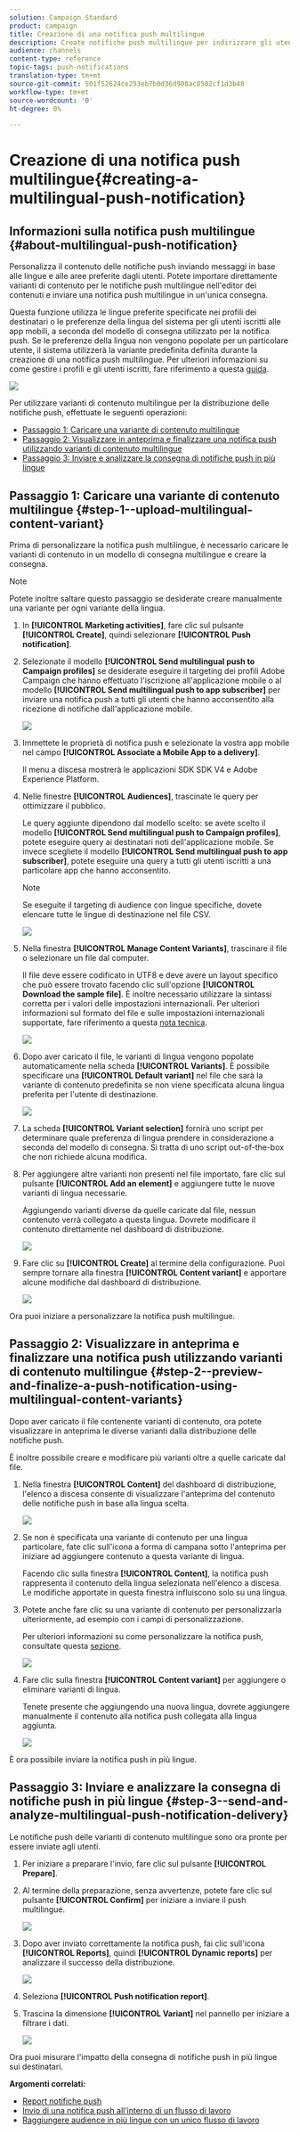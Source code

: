 ```yaml
---
solution: Campaign Standard
product: campaign
title: Creazione di una notifica push multilingue
description: Create notifiche push multilingue per indirizzare gli utenti nelle rispettive lingue e aree geografiche preferite.
audience: channels
content-type: reference
topic-tags: push-notifications
translation-type: tm+mt
source-git-commit: 501f52624ce253eb7b0d36d908ac8502cf1d3b48
workflow-type: tm+mt
source-wordcount: '0'
ht-degree: 0%

---
```



# Creazione di una notifica push multilingue{#creating-a-multilingual-push-notification}

## Informazioni sulla notifica push multilingue {#about-multilingual-push-notification}

Personalizza il contenuto delle notifiche push inviando messaggi in base alle lingue e alle aree preferite dagli utenti. Potete importare direttamente varianti di contenuto per le notifiche push multilingue nell&#39;editor dei contenuti e inviare una notifica push multilingue in un&#39;unica consegna.

Questa funzione utilizza le lingue preferite specificate nei profili dei destinatari o le preferenze della lingua del sistema per gli utenti iscritti alle app mobili, a seconda del modello di consegna utilizzato per la notifica push. Se le preferenze della lingua non vengono popolate per un particolare utente, il sistema utilizzerà la variante predefinita definita durante la creazione di una notifica push multilingue. Per ulteriori informazioni su come gestire i profili e gli utenti iscritti, fare riferimento a questa [guida](../../audiences/using/get-started-profiles-and-audiences.md).

![](assets/multivariant_push_1.png)

Per utilizzare varianti di contenuto multilingue per la distribuzione delle notifiche push, effettuate le seguenti operazioni:

* [Passaggio 1: Caricare una variante di contenuto multilingue](#step-1--upload-multilingual-content-variant)
* [Passaggio 2: Visualizzare in anteprima e finalizzare una notifica push utilizzando varianti di contenuto multilingue](#step-2--preview-and-finalize-a-push-notification-using-multilingual-content-variants)
* [Passaggio 3: Inviare e analizzare la consegna di notifiche push in più lingue](#step-3--send-and-analyze-multilingual-push-notification-delivery)

## Passaggio 1: Caricare una variante di contenuto multilingue {#step-1--upload-multilingual-content-variant}

Prima di personalizzare la notifica push multilingue, è necessario caricare le varianti di contenuto in un modello di consegna multilingue e creare la consegna.

>[!NOTE]
>
>Potete inoltre saltare questo passaggio se desiderate creare manualmente una variante per ogni variante della lingua.

1. In **[!UICONTROL Marketing activities]**, fare clic sul pulsante **[!UICONTROL Create]**, quindi selezionare **[!UICONTROL Push notification]**.
1. Selezionate il modello **[!UICONTROL Send multilingual push to Campaign profiles]** se desiderate eseguire il targeting dei profili Adobe Campaign  che hanno effettuato l&#39;iscrizione all&#39;applicazione mobile o al modello **[!UICONTROL Send multilingual push to app subscriber]** per inviare una notifica push a tutti gli utenti che hanno acconsentito alla ricezione di notifiche dall&#39;applicazione mobile.

   ![](assets/multivariant_push_2.png)

1. Immettete le proprietà di notifica push e selezionate la vostra app mobile nel campo **[!UICONTROL Associate a Mobile App to a delivery]**.

   Il menu a discesa mostrerà le applicazioni SDK SDK V4 e Adobe Experience Platform.

1. Nelle finestre **[!UICONTROL Audiences]**, trascinate le query per ottimizzare il pubblico.

   Le query aggiunte dipendono dal modello scelto: se avete scelto il modello **[!UICONTROL Send multilingual push to Campaign profiles]**, potete eseguire query ai destinatari noti dell&#39;applicazione mobile. Se invece scegliete il modello **[!UICONTROL Send multilingual push to app subscriber]**, potete eseguire una query a tutti gli utenti iscritti a una particolare app che hanno acconsentito.
   >[!NOTE]
   >
   >Se eseguite il targeting di audience con lingue specifiche, dovete elencare tutte le lingue di destinazione nel file CSV.

   ![](assets/push_notif_audience.png)

1. Nella finestra **[!UICONTROL Manage Content Variants]**, trascinare il file o selezionare un file dal computer.

   Il file deve essere codificato in UTF8 e deve avere un layout specifico che può essere trovato facendo clic sull&#39;opzione **[!UICONTROL Download the sample file]**. È inoltre necessario utilizzare la sintassi corretta per i valori delle impostazioni internazionali. Per ulteriori informazioni sul formato del file e sulle impostazioni internazionali supportate, fare riferimento a questa [nota tecnica](https://docs.adobe.com/content/help/it-IT/campaign-standard/using/communication-channels/push-notifications/generating-csv-multilingual-push.html).

   ![](assets/multivariant_push_4.png)

1. Dopo aver caricato il file, le varianti di lingua vengono popolate automaticamente nella scheda **[!UICONTROL Variants]**. È possibile specificare una **[!UICONTROL Default variant]** nel file che sarà la variante di contenuto predefinita se non viene specificata alcuna lingua preferita per l&#39;utente di destinazione.

   ![](assets/multivariant_push_5.png)

1. La scheda **[!UICONTROL Variant selection]** fornirà uno script per determinare quale preferenza di lingua prendere in considerazione a seconda del modello di consegna. Si tratta di uno script out-of-the-box che non richiede alcuna modifica.
1. Per aggiungere altre varianti non presenti nel file importato, fare clic sul pulsante **[!UICONTROL Add an element]** e aggiungere tutte le nuove varianti di lingua necessarie.

   Aggiungendo varianti diverse da quelle caricate dal file, nessun contenuto verrà collegato a questa lingua. Dovrete modificare il contenuto direttamente nel dashboard di distribuzione.

   ![](assets/multivariant_push_6.png)

1. Fare clic su **[!UICONTROL Create]** al termine della configurazione. Puoi sempre tornare alla finestra **[!UICONTROL Content variant]** e apportare alcune modifiche dal dashboard di distribuzione.

   ![](assets/multivariant_push_8.png)

Ora puoi iniziare a personalizzare la notifica push multilingue.

## Passaggio 2: Visualizzare in anteprima e finalizzare una notifica push utilizzando varianti di contenuto multilingue {#step-2--preview-and-finalize-a-push-notification-using-multilingual-content-variants}

Dopo aver caricato il file contenente varianti di contenuto, ora potete visualizzare in anteprima le diverse varianti dalla distribuzione delle notifiche push.

È inoltre possibile creare e modificare più varianti oltre a quelle caricate dal file.

1. Nella finestra **[!UICONTROL Content]** del dashboard di distribuzione, l&#39;elenco a discesa consente di visualizzare l&#39;anteprima del contenuto delle notifiche push in base alla lingua scelta.

   ![](assets/multivariant_push_7.png)

1. Se non è specificata una variante di contenuto per una lingua particolare, fate clic sull&#39;icona a forma di campana sotto l&#39;anteprima per iniziare ad aggiungere contenuto a questa variante di lingua.

   Facendo clic sulla finestra **[!UICONTROL Content]**, la notifica push rappresenta il contenuto della lingua selezionata nell&#39;elenco a discesa. Le modifiche apportate in questa finestra influiscono solo su una lingua.

1. Potete anche fare clic su una variante di contenuto per personalizzarla ulteriormente, ad esempio con i campi di personalizzazione.

   Per ulteriori informazioni su come personalizzare la notifica push, consultate questa [sezione](../../channels/using/customizing-a-push-notification.md).

   ![](assets/multivariant_push_9.png)

1. Fare clic sulla finestra **[!UICONTROL Content variant]** per aggiungere o eliminare varianti di lingua.

   Tenete presente che aggiungendo una nuova lingua, dovrete aggiungere manualmente il contenuto alla notifica push collegata alla lingua aggiunta.

   ![](assets/multivariant_push_10.png)

È ora possibile inviare la notifica push in più lingue.

## Passaggio 3: Inviare e analizzare la consegna di notifiche push in più lingue {#step-3--send-and-analyze-multilingual-push-notification-delivery}

Le notifiche push delle varianti di contenuto multilingue sono ora pronte per essere inviate agli utenti.

1. Per iniziare a preparare l&#39;invio, fare clic sul pulsante **[!UICONTROL Prepare]**.
1. Al termine della preparazione, senza avvertenze, potete fare clic sul pulsante **[!UICONTROL Confirm]** per iniziare a inviare il push multilingue.

   ![](assets/multivariant_push_12.png)

1. Dopo aver inviato correttamente la notifica push, fai clic sull&#39;icona **[!UICONTROL Reports]**, quindi **[!UICONTROL Dynamic reports]** per analizzare il successo della distribuzione.

   ![](assets/multivariant_push_13.png)

1. Seleziona **[!UICONTROL Push notification report]**.
1. Trascina la dimensione **[!UICONTROL Variant]** nel pannello per iniziare a filtrare i dati.

   ![](assets/multivariant_push_11.png)

Ora puoi misurare l&#39;impatto della consegna di notifiche push in più lingue sui destinatari.

**Argomenti correlati:**

* [Report notifiche push](../../reporting/using/push-notification-report.md)
* [Invio di una notifica push all’interno di un flusso di lavoro](../../automating/using/push-notification-delivery.md)
* [Raggiungere audience in più lingue con un unico flusso di lavoro](https://helpx.adobe.com/it/campaign/kb/simplify-campaign-management.html#Engageyourcustomersateverystep)
